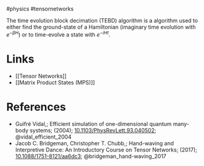 #physics #tensornetworks 

The time evolution block decimation (TEBD) algorithm is a algorithm used to either find the ground-state of a Hamiltonian (imaginary time evolution with $e^{-\beta H}$) or to time-evolve a state with $e^{-iHt}$.

# Links
- [[Tensor Networks]]
- [[Matrix Product States (MPS)]]

# References
- Guifré Vidal,; Efficient simulation of one-dimensional quantum many-body systems; (2004); [10.1103/PhysRevLett.93.040502](https://www.doi.org/10.1103/PhysRevLett.93.040502);  @vidal_efficient_2004 
-  Jacob C. Bridgeman, Christopher T. Chubb,; Hand-waving and Interpretive Dance: An Introductory Course on Tensor Networks; (2017); [10.1088/1751-8121/aa6dc3](https://www.doi.org/10.1088/1751-8121/aa6dc3);  @bridgeman_hand-waving_2017 

 